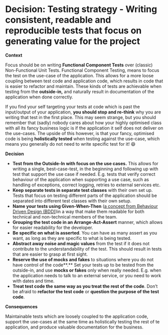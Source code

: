 # Decision: Testing strategy - Writing consistent, readable and reproducible tests that focus on generating value for the project

__Context__

Focus should be on writing **Functional Component Tests** over (classic) Non-Functional Unit Tests. Functional Component Testing, means to focus the test on the use-case of the application. This allows for a more loose coupling between test code and application code, which results in code that is easier to refactor and maintain. These kinds of tests are achievable when testing from the **outside-in,** and naturally result in documentation of the application when done correctly.

If you find your self targeting your tests at code which is past the input/output of your application, **you should stop and re-think** why you are writing that test in the first place. This may seem strange, but you should remember that (sadly) nobody cares about how your highly optimised class with all its fancy business logic is if the application it self does not deliver on the use-cases. The upside of this however, is that your fancy, optimised code is being **holistically tested** when testing against the use-case, which means you generally do not need to write specific test for it! 😄

__Decision__

- **Test from the Outside-In with focus on the use cases.** This allows for writing a single, best-case-test, in the beginning and following up with test that support the use case if needed. E.g. tests that verify correct behaviour of the application when supporting a use case, such as handling of exceptions, correct logging, retries to external services etc.
- **Keep separate tests in separate test classes** with their own set up. Tests that focus on testing different parts of the application should be separated into different test classes with their own setup.
- **Name your tests using Given-When-Then** ([a concept from Behaviour Driven Design (BDD)](https://martinfowler.com/bliki/GivenWhenThen.html))in a way that make them readable for both technical and non-technical members of the team.
- **Grouping the test code in an Arrange-Act-Assert** manner, which allows for easier readability for the developer.
- **Be specific on what is asserted**. You can have as many assert as you want, as long as they are specific to what is being tested.
- **Abstract away noise and magic values** from the test if it does not contribute to the understandability of the test. This should result in tests that are easier to grasp at first sight.
- **Reserve the use of mocks and fakes** to situations where you do not have control of the code**.** Set your tests up to be tested from the outside-in, and use **mocks or fakes** only when really needed. E.g. when the application needs to talk to an external service, or you need to work with dates and time.
- **Treat test code the same way as you treat the rest of the code**. Don’t be afraid to **refactor the test code** or **question the purpose of the test code**.

__Consequences__

Maintainable tests which are loosely coupled to the application code, support the use-cases at the same time as holistically testing the rest of te application, and produce valuable documentation for the business.
